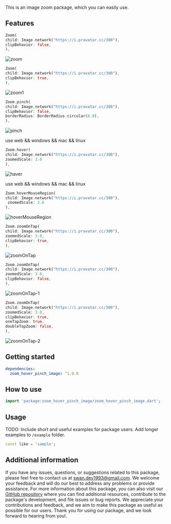 
This is an image zoom package, which you can easily use.

## Features

```dart
Zoom(
child: Image.network("https://i.pravatar.cc/300"),
clipBehavior: false,
),
```
![zoom](https://github.com/SwanFlutter/zoom_hover_pinch_image/assets/151648897/941d160b-c854-4aa9-803f-8da397bf6523)


```dart
Zoom(
child: Image.network("https://i.pravatar.cc/300"),
clipBehavior: true,
),
```
![zoom1](https://github.com/SwanFlutter/zoom_hover_pinch_image/assets/151648897/3cac8ebe-6369-4852-bff8-0de30b91df4d)

```dart
Zoom.pinch(
child: Image.network("https://i.pravatar.cc/300"),
clipBehavior: false,
borderRadius: BorderRadius.circular(8.0),
),
```
![pinch](https://github.com/SwanFlutter/zoom_hover_pinch_image/assets/151648897/0e12345b-65d9-42d1-b85e-e43b7c23ca1b)

use web && windows && mac && linux

```dart
Zoom.hover(
child: Image.network("https://i.pravatar.cc/300"),
zoomedScale: 3.0
),
```
![haver](https://github.com/SwanFlutter/zoom_hover_pinch_image/assets/151648897/ace25916-d9db-4129-a77f-b70f43e7a294)

use web && windows && mac && linux

```dart
Zoom.hoverMouseRegion(
child: Image.network("https://i.pravatar.cc/300"),
 zoomedScale: 3.0
),
```
![hoverMouseRegion](https://github.com/SwanFlutter/zoom_hover_pinch_image/assets/151648897/36842e65-07b0-4fe0-8865-5a57e3a9993a)

```dart
Zoom.zoomOnTap(
child: Image.network("https://i.pravatar.cc/300"),
zoomedScale: 3.0,
clipBehavior: true,
),
```
![zoomOnTap](https://github.com/SwanFlutter/zoom_hover_pinch_image/assets/151648897/2c60fa5c-9226-4c55-a0b2-c8227e76ea3b)

```dart
Zoom.zoomOnTap(
child: Image.network("https://i.pravatar.cc/300"),
zoomedScale: 3.0,
clipBehavior: false,
),
```
![zoomOnTap-1](https://github.com/SwanFlutter/zoom_hover_pinch_image/assets/151648897/873f0740-6ef1-404a-aad5-b2b424086ed7)

```dart
Zoom.zoomOnTap(
child: Image.network("https://i.pravatar.cc/300"),
zoomedScale: 3.0,
clipBehavior: true,
oneTapZoom: true,
doubleTapZoom: false,
),
```

![zoomOnTap-2](https://github.com/SwanFlutter/zoom_hover_pinch_image/assets/151648897/2fc59e80-2577-43aa-8f74-a471a79dc69b)


## Getting started

```yaml
dependencies:
  zoom_hover_pinch_image: ^1.0.0
```

## How to use

```dart
import 'package:zoom_hover_pinch_image/zoom_hover_pinch_image.dart';

```

## Usage

TODO: Include short and useful examples for package users. Add longer examples
to `/example` folder.

```dart
const like = 'sample';
```

## Additional information

If you have any issues, questions, or suggestions related to this package, please feel free to contact us at [swan.dev1993@gmail.com](mailto:swan.dev1993@gmail.com). We welcome your feedback and will do our best to address any problems or provide assistance.
For more information about this package, you can also visit our [GitHub repository](https://github.com/SwanFlutter/zoom_hover_pinch_image) where you can find additional resources, contribute to the package's development, and file issues or bug reports. We appreciate your contributions and feedback, and we aim to make this package as useful as possible for our users.
Thank you for using our package, and we look forward to hearing from you!.
